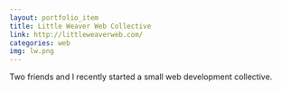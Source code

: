```yaml
---
layout: portfolio_item
title: Little Weaver Web Collective
link: http://littleweaverweb.com/
categories: web
img: lw.png
---
```


Two friends and I recently started a small web development collective.
